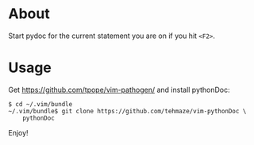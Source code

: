 About
=====

Start pydoc for the current statement you are on if you hit ``<F2>``.


Usage
=====

Get https://github.com/tpope/vim-pathogen/ and install pythonDoc:

    $ cd ~/.vim/bundle
    ~/.vim/bundle$ git clone https://github.com/tehmaze/vim-pythonDoc \
        pythonDoc

Enjoy!
